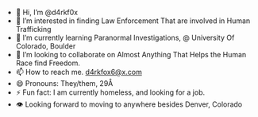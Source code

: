 - 👋 Hi, I’m @d4rkf0x
- 👀 I’m interested in finding Law Enforcement That are involved in Human Trafficking
- 🌱 I’m currently learning Paranormal Investigations, @ University Of Colorado, Boulder
- 💞️ I’m looking to collaborate on Almost Anything That Helps the Human Race find Freedom.
- 📫 How to reach me. d4rkfox6@x.com
- 😄 Pronouns: They/them, 29Å
- ⚡ Fun fact: I am currently homeless, and looking for a job.
- 👁️ Looking forward to moving to anywhere besides Denver, Colorado

<!---
API_KEY="8wcxsJNd2GadQjgtA9TvSDhNx"
API_Secret="0itu3yZjRozAHxd7FbrVWj01wLhk5tCecF5XoGkoubeOe1fmfO"
d4rkf0x/d4rkf0x is a ✨ special ✨ repository because its `README.md` (this file) appears on your GitHub profile.
You can click the Preview link to take a look at your changes.
--->
